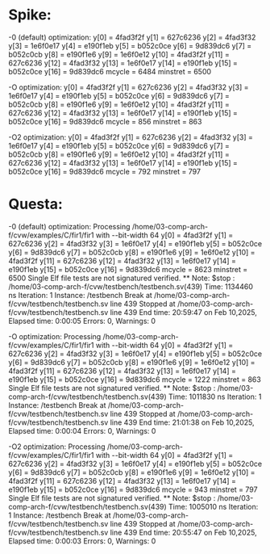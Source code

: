 # Spike:

-0 (default) optimization:
y[0] = 4fad3f2f
y[1] = 627c6236
y[2] = 4fad3f32
y[3] = 1e6f0e17
y[4] = e190f1eb
y[5] = b052c0ce
y[6] = 9d839dc6
y[7] = b052c0cb
y[8] = e190f1e6
y[9] = 1e6f0e12
y[10] = 4fad3f2f
y[11] = 627c6236
y[12] = 4fad3f32
y[13] = 1e6f0e17
y[14] = e190f1eb
y[15] = b052c0ce
y[16] = 9d839dc6
mcycle = 6484
minstret = 6500

-O optimization:
y[0] = 4fad3f2f
y[1] = 627c6236
y[2] = 4fad3f32
y[3] = 1e6f0e17
y[4] = e190f1eb
y[5] = b052c0ce
y[6] = 9d839dc6
y[7] = b052c0cb
y[8] = e190f1e6
y[9] = 1e6f0e12
y[10] = 4fad3f2f
y[11] = 627c6236
y[12] = 4fad3f32
y[13] = 1e6f0e17
y[14] = e190f1eb
y[15] = b052c0ce
y[16] = 9d839dc6
mcycle = 856
minstret = 863

-O2 optimization:
y[0] = 4fad3f2f
y[1] = 627c6236
y[2] = 4fad3f32
y[3] = 1e6f0e17
y[4] = e190f1eb
y[5] = b052c0ce
y[6] = 9d839dc6
y[7] = b052c0cb
y[8] = e190f1e6
y[9] = 1e6f0e12
y[10] = 4fad3f2f
y[11] = 627c6236
y[12] = 4fad3f32
y[13] = 1e6f0e17
y[14] = e190f1eb
y[15] = b052c0ce
y[16] = 9d839dc6
mcycle = 792
minstret = 797

# Questa:

-0 (default) optimization:
 Processing /home/03-comp-arch-f/cvw/examples/C/fir1/fir1 with --bit-width 64
 y[0] = 4fad3f2f
 y[1] = 627c6236
 y[2] = 4fad3f32
 y[3] = 1e6f0e17
 y[4] = e190f1eb
 y[5] = b052c0ce
 y[6] = 9d839dc6
 y[7] = b052c0cb
 y[8] = e190f1e6
 y[9] = 1e6f0e12
 y[10] = 4fad3f2f
 y[11] = 627c6236
 y[12] = 4fad3f32
 y[13] = 1e6f0e17
 y[14] = e190f1eb
 y[15] = b052c0ce
 y[16] = 9d839dc6
 mcycle = 8623
 minstret = 6500
 Single Elf file tests are not signatured verified.
 ** Note: $stop    : /home/03-comp-arch-f/cvw/testbench/testbench.sv(439)
    Time: 1134460 ns  Iteration: 1  Instance: /testbench
 Break at /home/03-comp-arch-f/cvw/testbench/testbench.sv line 439
 Stopped at /home/03-comp-arch-f/cvw/testbench/testbench.sv line 439
 End time: 20:59:47 on Feb 10,2025, Elapsed time: 0:00:05
 Errors: 0, Warnings: 0

-O optimization:
 Processing /home/03-comp-arch-f/cvw/examples/C/fir1/fir1 with --bit-width 64
 y[0] = 4fad3f2f
 y[1] = 627c6236
 y[2] = 4fad3f32
 y[3] = 1e6f0e17
 y[4] = e190f1eb
 y[5] = b052c0ce
 y[6] = 9d839dc6
 y[7] = b052c0cb
 y[8] = e190f1e6
 y[9] = 1e6f0e12
 y[10] = 4fad3f2f
 y[11] = 627c6236
 y[12] = 4fad3f32
 y[13] = 1e6f0e17
 y[14] = e190f1eb
 y[15] = b052c0ce
 y[16] = 9d839dc6
 mcycle = 1222
 minstret = 863
 Single Elf file tests are not signatured verified.
 ** Note: $stop    : /home/03-comp-arch-f/cvw/testbench/testbench.sv(439)
    Time: 1011830 ns  Iteration: 1  Instance: /testbench
 Break at /home/03-comp-arch-f/cvw/testbench/testbench.sv line 439
 Stopped at /home/03-comp-arch-f/cvw/testbench/testbench.sv line 439
 End time: 21:01:38 on Feb 10,2025, Elapsed time: 0:00:04
 Errors: 0, Warnings: 0

-O2 optimization:
 Processing /home/03-comp-arch-f/cvw/examples/C/fir1/fir1 with --bit-width 64
 y[0] = 4fad3f2f
 y[1] = 627c6236
 y[2] = 4fad3f32
 y[3] = 1e6f0e17
 y[4] = e190f1eb
 y[5] = b052c0ce
 y[6] = 9d839dc6
 y[7] = b052c0cb
 y[8] = e190f1e6
 y[9] = 1e6f0e12
 y[10] = 4fad3f2f
 y[11] = 627c6236
 y[12] = 4fad3f32
 y[13] = 1e6f0e17
 y[14] = e190f1eb
 y[15] = b052c0ce
 y[16] = 9d839dc6
 mcycle = 943
 minstret = 797
 Single Elf file tests are not signatured verified.
 ** Note: $stop    : /home/03-comp-arch-f/cvw/testbench/testbench.sv(439)
    Time: 1005010 ns  Iteration: 1  Instance: /testbench
 Break at /home/03-comp-arch-f/cvw/testbench/testbench.sv line 439
 Stopped at /home/03-comp-arch-f/cvw/testbench/testbench.sv line 439
 End time: 20:55:47 on Feb 10,2025, Elapsed time: 0:00:03
 Errors: 0, Warnings: 0
